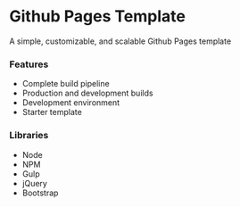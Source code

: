 # Github Pages Template
A simple, customizable, and scalable Github Pages template

### Features

- Complete build pipeline
- Production and development builds
- Development environment
- Starter template

### Libraries

- Node
- NPM
- Gulp
- jQuery
- Bootstrap
